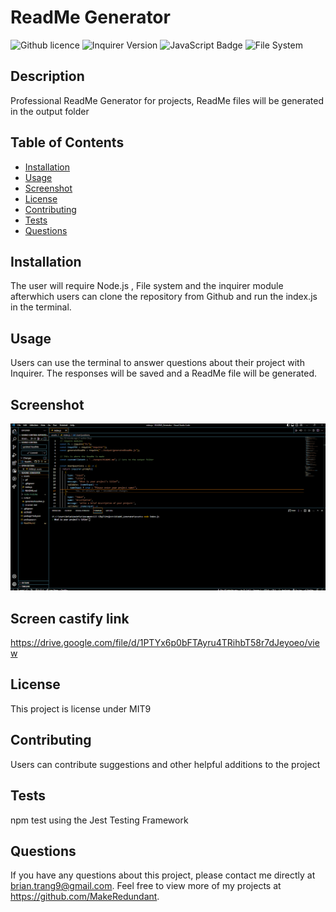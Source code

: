 # ReadMe Generator
![Github licence](http://img.shields.io/badge/license-MIT-blue.svg)
![Inquirer Version](https://img.shields.io/badge/Inquirer-8.2.4-blue.svg)
![JavaScript Badge](https://img.shields.io/badge/JavaScript-100%25-yellow.svg)
![File System](https://img.shields.io/badge/File%20System-Implemented-green.svg)

## Description
Professional ReadMe Generator for projects, ReadMe files will be generated in the output folder
## Table of Contents
- [Installation](#installation)
- [Usage](#usage)
- [Screenshot](#screenshot)
- [License](#license)
- [Contributing](#contributing)
- [Tests](#tests)
- [Questions](#questions)

 ## Installation
The user will require Node.js , File system and the inquirer module afterwhich users can clone the repository from Github
and run the index.js in the terminal.
## Usage
Users can use the terminal to answer questions about their project with Inquirer. The responses will 
be saved and a ReadMe file will be generated.

## Screenshot
![ReadMe_Gif](./assets/gif/ReadMe%20Generator.gif)

## Screen castify link
https://drive.google.com/file/d/1PTYx6p0bFTAyru4TRihbT58r7dJeyoeo/view
## License
This project is license under MIT9

## Contributing
Users can contribute suggestions and other helpful additions to the project

## Tests
npm test using the Jest Testing Framework

## Questions
If you have any questions about this project, please contact me directly at brian.trang9@gmail.com. Feel free to view more of my projects at https://github.com/MakeRedundant.
